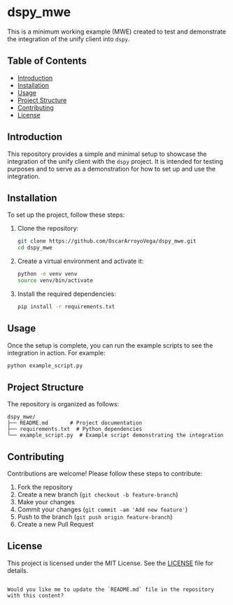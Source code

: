# dspy_mwe

This is a minimum working example (MWE) created to test and demonstrate the integration of the unify client into `dspy`.

## Table of Contents
- [Introduction](#introduction)
- [Installation](#installation)
- [Usage](#usage)
- [Project Structure](#project-structure)
- [Contributing](#contributing)
- [License](#license)

## Introduction
This repository provides a simple and minimal setup to showcase the integration of the unify client with the `dspy` project. It is intended for testing purposes and to serve as a demonstration for how to set up and use the integration.

## Installation
To set up the project, follow these steps:

1. Clone the repository:
    ```bash
    git clone https://github.com/OscarArroyoVega/dspy_mwe.git
    cd dspy_mwe
    ```

2. Create a virtual environment and activate it:
    ```bash
    python -m venv venv
    source venv/bin/activate
    ```

3. Install the required dependencies:
    ```bash
    pip install -r requirements.txt
    ```

## Usage
Once the setup is complete, you can run the example scripts to see the integration in action. For example:
```bash
python example_script.py
```

## Project Structure
The repository is organized as follows:
```
dspy_mwe/
├── README.md       # Project documentation
├── requirements.txt  # Python dependencies
└── example_script.py  # Example script demonstrating the integration
```

## Contributing
Contributions are welcome! Please follow these steps to contribute:

1. Fork the repository
2. Create a new branch (`git checkout -b feature-branch`)
3. Make your changes
4. Commit your changes (`git commit -am 'Add new feature'`)
5. Push to the branch (`git push origin feature-branch`)
6. Create a new Pull Request

## License
This project is licensed under the MIT License. See the [LICENSE](LICENSE) file for details.
```

Would you like me to update the `README.md` file in the repository with this content?
